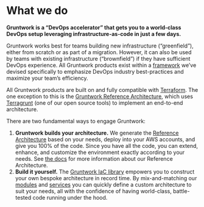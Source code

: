 # What we do

**Gruntwork is a “DevOps accelerator” that gets you to a world-class DevOps setup leveraging infrastructure-as-code in just a few days.**

Gruntwork works best for teams building new infrastructure (“greenfield”), either from scratch or as part of a migration. However, it can also be used by teams with existing infrastructure (“brownfield”) if they have sufficient DevOps experience. All Gruntwork products exist within a [framework](/guides/production-framework) we’ve devised specifically to emphasize DevOps industry best-practices and maximize your team’s efficiency.

All Gruntwork products are built on and fully compatible with [Terraform](https://terraform.io). The one exception to this is the [Gruntwork Reference Architecture](/refarch/whats-this/what-is-a-reference-architecture), which uses [Terragrunt](https://terragrunt.gruntwork.io/) (one of our open source tools) to implement an end-to-end architecture.

There are two fundamental ways to engage Gruntwork:

1. **Gruntwork builds your architecture.** We generate the [Reference Architecture](/refarch/whats-this/what-is-a-reference-architecture) based on your needs, deploy into your AWS accounts, and give you 100% of the code. Since you have all the code, you can extend, enhance, and customize the environment exactly according to your needs. See [the docs](/refarch/whats-this/what-is-a-reference-architecture) for more information about our Reference Architecture.
2. **Build it yourself.** The [Gruntwork IaC library](/iac/overview/) empowers you to construct your own bespoke architecture in record time. By mix-and-matching our [modules](/iac/overview/modules) and [services](/iac/overview/services) you can quickly define a custom architecture to suit your needs, all with the confidence of having world-class, battle-tested code running under the hood.
